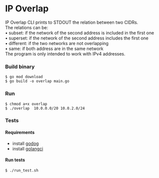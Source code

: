 # IP Overlap

IP Overlap CLI  prints to STDOUT the relation between
two CIDRs.
<br/>The relations can be:
<br/>• subset: if the network of the second address is included in the first one
<br/>• superset: if the network of the second address includes the first one
<br/>• different: if the two networks are not overlapping
<br/>• same: if both address are in the same network
<br/>The program is only intended to work with IPv4 addresses.

### Build binary

 ```shell script
 $ go mod download
 $ go build -o overlap main.go
 ```

### Run

 ```shell script
 $ chmod a+x overlap
 $ ./overlap  10.0.0.0/20 10.0.2.0/24
 ```

### Tests

#### Requirements

- install [godog](https://github.com/cucumber/godog)
- install [golangci](https://github.com/golangci/golangci-lint)

#### Run tests

 ```shell script
 $ ./run_test.sh
 ```
